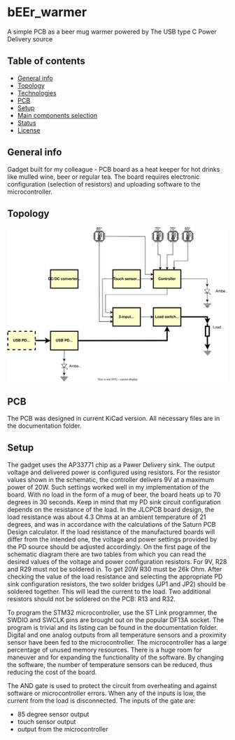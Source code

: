 # bEEr_warmer
A simple PCB as a beer mug warmer powered by The USB type C Power Delivery source
## Table of contents
* [General info](#general-info)
* [Topology](#topology)
* [Technologies](#technologies)
* [PCB](#pcb)
* [Setup](#setup)
* [Main components selection](#main-components-selection)
* [Status](#status)
* [License](#license)
## General info
Gadget built for my colleague - PCB board as a heat keeper for hot drinks like mulled wine, beer or regular tea.
The board requires electronic configuration (selection of resistors) and uploading software to the microcontroller.
## Topology
![Diagram](./Documentation/Diagram.svg)
## PCB
The PCB was designed in current KiCad version. All necessary files are in the documentation folder.
## Setup
The gadget uses the AP33771 chip as a Pawer Delivery sink. The output voltage and delivered power is configured using resistors. For the resistor values shown in the schematic, the controller delivers 9V at a maximum power of 20W. Such settings worked well in my implementation of the board. With no load in the form of a mug of beer, the board heats up to 70 degrees in 30 seconds. Keep in mind that my PD sink circuit configuration depends on the resistance of the load. In the JLCPCB board design, the load resistance was about 4.3 Ohms at an ambient temperature of 21 degrees, and was in accordance with the calculations of the Saturn PCB Design calculator. If the load resistance of the manufactured boards will differ from the intended one, the voltage and power settings provided by the PD source should be adjusted accordingly. On the first page of the schematic diagram there are two tables from which you can read the desired values of the voltage and power configuration resistors. For 9V, R28 and R29 must not be soldered in. To get 20W R30 must be 26k Ohm. After checking the value of the load resistance and selecting the appropriate PD sink configuration resistors, the two solder bridges (JP1 and JP2) should be soldered together. This will lead the current to the load. Two additional resistors should not be soldered on the PCB: R13 and R32.

To program the STM32 microcontroller, use the ST Link programmer, the SWDIO and SWCLK pins are brought out on the popular DF13A socket. The program is trivial and its listing can be found in the documentation folder. Digital and one analog outputs from all temperature sensors and a proximity sensor have been fed to the microcontroller. The microcontroller has a large percentage of unused memory resources. There is a huge room for maneuver and for expanding the functionality of the software. By changing the software, the number of temperature sensors can be reduced, thus reducing the cost of the board.

The AND gate is used to protect the circuit from overheating and against software or microcontroller errors. When any of the inputs is low, the current from the load is disconnected. The inputs of the gate are:
- 85 degree sensor output
- touch sensor output
- output from the microcontroller



